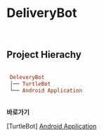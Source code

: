 # DeliveryBot

<br />
 
## Project Hierachy
```ruby   

 DeleveryBot
 │── TurtleBot
 └── Android Application
 ```  
 
 <br />
<b>바로가기</b>

[TurtleBot]
[Android Application](/application)
